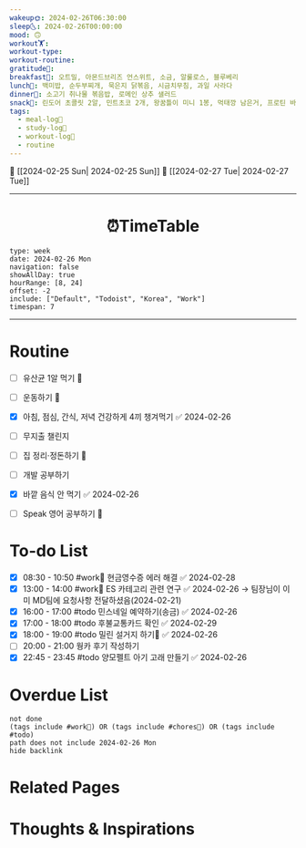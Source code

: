 ```yaml
---
wakeup🌞: 2024-02-26T06:30:00
sleep🌜: 2024-02-26T00:00:00
mood: 🙃
workout🏋️: 
workout-type: 
workout-routine: 
gratitude🙏: 
breakfast🍳: 오트밀, 아몬드브리즈 언스위트, 소금, 알룰로스, 블루베리
lunch🍚: 백미밥, 순두부찌개, 묵은지 닭볶음, 시금치무침, 과일 사라다
dinner🥗: 소고기 취나물 볶음밥, 로메인 상추 샐러드
snack🍬: 린도어 초콜릿 2알, 민트초코 2개, 왕꿈틀이 미니 1봉, 먹태깡 남은거, 프로틴 바
tags:
  - meal-log📝
  - study-log📓
  - workout-log💪
  - routine
---
```


🔺 [[2024-02-25 Sun| 2024-02-25 Sun]]
🔻 [[2024-02-27 Tue| 2024-02-27 Tue]]
___
<h1> <center>⏰TimeTable </center> </h1>

```gEvent
type: week
date: 2024-02-26 Mon
navigation: false
showAllDay: true
hourRange: [8, 24]
offset: -2
include: ["Default", "Todoist", "Korea", "Work"]
timespan: 7
```

--- 


# Routine 

- [ ] 유산균 1알 먹기 🔼 
- [ ] 운동하기 🔼
- [x] 아침, 점심, 간식, 저녁 건강하게 4끼 챙겨먹기 ✅ 2024-02-26
- [ ] 무지출 챌린지
- [ ] 집 정리·정돈하기 🔼
- [ ] 개발 공부하기
- [x] 바깥 음식 안 먹기 ✅ 2024-02-26
- [ ] Speak 영어 공부하기 🔼 


# To-do List

- [x] 08:30 - 10:50 #work💼 현금영수증 에러 해결 ✅ 2024-02-28
- [x] 13:00 - 14:00 #work💼 ES 카테고리 관련 연구 ✅ 2024-02-26
	→ 팀장님이 이미 MD팀에 요청사항 전달하셨음(2024-02-21)
- [x] 16:00 - 17:00 #todo 민스네일 예약하기(송금) ✅ 2024-02-26
- [x] 17:00 - 18:00 #todo 후불교통카드 확인 ✅ 2024-02-29
- [x] 18:00 - 19:00 #todo 밀린 설거지 하기🧽 ✅ 2024-02-26
- [ ] 20:00 - 21:00  웡카 후기 작성하기
- [x] 22:45 - 23:45 #todo 양모펠트 아기 고래 만들기 ✅ 2024-02-26

# Overdue List
```tasks
not done
(tags include #work💼) OR (tags include #chores🧺) OR (tags include #todo)
path does not include 2024-02-26 Mon
hide backlink
```

# Related Pages



# Thoughts & Inspirations

